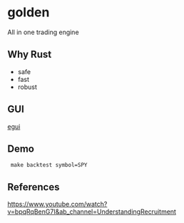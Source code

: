 # golden
All in one trading engine

## Why Rust
- safe
- fast
- robust

## GUI
[egui](https://github.com/emilk/egui)

## Demo
```shell
 make backtest symbol=SPY
```

## References
https://www.youtube.com/watch?v=bpqRqBenG7I&ab_channel=UnderstandingRecruitment
